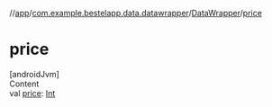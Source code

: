 //[app](../../index.md)/[com.example.bestelapp.data.datawrapper](../index.md)/[DataWrapper](index.md)/[price](price.md)



# price  
[androidJvm]  
Content  
val [price](price.md): [Int](https://kotlinlang.org/api/latest/jvm/stdlib/kotlin/-int/index.html)  



